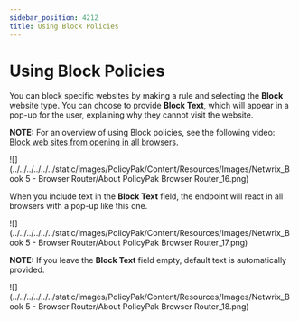 ```yaml
---
sidebar_position: 4212
title: Using Block Policies
---
```


# Using Block Policies

You can block specific websites by making a rule and selecting the **Block** website type. You can choose to provide **Block Text**, which will appear in a pop-up for the user, explaining why they cannot visit the website.

**NOTE:** For an overview of using Block policies, see the following video: [Block web sites from opening in all browsers.](../../Video/BrowserRouter/BlockWebsites "Block web sites from opening in all browsers.")

![](../../../../../../static/images/PolicyPak/Content/Resources/Images/Netwrix_Book 5 - Browser Router/About PolicyPak Browser Router_16.png)

When you include text in the **Block Text** field, the endpoint will react in all browsers with a pop-up like this one.

![](../../../../../../static/images/PolicyPak/Content/Resources/Images/Netwrix_Book 5 - Browser Router/About PolicyPak Browser Router_17.png)

**NOTE:** If you leave the **Block Text** field empty, default text is automatically provided.

![](../../../../../../static/images/PolicyPak/Content/Resources/Images/Netwrix_Book 5 - Browser Router/About PolicyPak Browser Router_18.png)